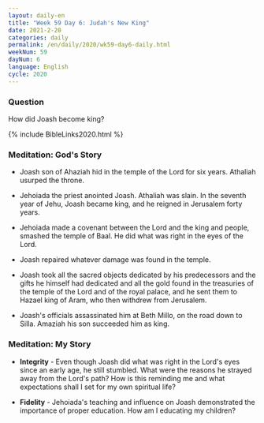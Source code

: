 ```yaml
---
layout: daily-en
title: "Week 59 Day 6: Judah's New King"
date: 2021-2-20 
categories: daily
permalink: /en/daily/2020/wk59-day6-daily.html
weekNum: 59
dayNum: 6
language: English
cycle: 2020
---
```

### Question     
How did Joash become king?

{% include BibleLinks2020.html %} 

### Meditation: God's Story   
+ Joash son of Ahaziah hid in the temple of the Lord for six years. Athaliah usurped the throne. 

+ Jehoiada the priest anointed Joash. Athaliah was slain. In the seventh year of Jehu, Joash became king, and he reigned in Jerusalem forty years. 

+ Jehoiada made a covenant between the Lord and the king and people, smashed the temple of Baal. He did what was right in the eyes of the Lord. 

+ Joash repaired whatever damage was found in the temple. 

+ Joash took all the sacred objects dedicated by his predecessors and the gifts he himself had dedicated and all the gold found in the treasuries of the temple of the Lord and of the royal palace, and he sent them to Hazael king of Aram, who then withdrew from Jerusalem. 

+ Joash's officials assassinated him at Beth Millo, on the road down to Silla. Amaziah his son succeeded him as king. 

### Meditation: My Story   
+ **Integrity** - Even though Joash did what was right in the Lord's eyes since an early age, he still stumbled. What were the reasons he strayed away from the Lord's path? How is this reminding me and what expectations shall I set for my own spiritual life? 

+ **Fidelity** - Jehoiada's teaching and influence on Joash demonstrated the importance of proper education. How am I educating my children? 
